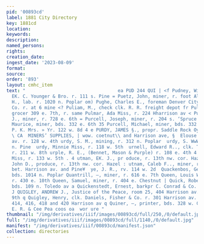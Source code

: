 ```yaml
---
pid: '00893cd'
label: 1881 City Directory
key: 1881cd
location: 
keywords: 
description: 
named_persons: 
rights: 
creation_date: 
ingest_date: '2023-08-09'
format: 
source: 
order: '893'
layout: cmhc_item
text: "                                  ea PUD 244 QUI | <f Pudney, William P., lab.
  EK. C. Younger & Bro. r. 111 s. Pine = Puetz, John, miner, r. foot Alder Pugh, George
  H., lab. r. 1020 n. Poplar om) Pughe, Charles E., foreman Denver City Cons. Mining
  Co. r. at 6 mine <? Puliam, M., check clk. R. R. freight depot fr Pulis, Joseph,
  grocer 309 e. 7th, r. same Pulmar, Ada Miss, r. 224 Hharrison av < Pumphrey, Homer
  J., miner, r. 728 e. 6th = Purcell, Joseph, miner, r. 204 s. ‘Spruce 5 Purcell,
  Maurice, miner, bds. 332 e. 6th 35 Purcell, Michael, miner, bds. 332 e. 6th x Purcell,
  P. K. Mrs. » Yr. 122 w. 8d 4 e PURDY, JAMES §., propr. Saddle Rock Oyster and Chop:
  \ CA  MINERS’ SUPPLIES, | wow. coetnut\\ and Harrison ave, §  Elouse 417 Harrison
  av. r. 128 w. 4th urdy, S. M., mining, r. 312 n. Poplar  urdy, S. WwW... » rr. 613
  n. Pine  urdy, Minnie Miss, r. 118 w. 5th  urnell, Edward R.., clk. Thomson & Sayer,
  r. 211 w. 8th urple, R. E., (Bennet, Mason & Purple) r. 108 e. 4th 4 urple, Sallie
  Miss, r. 133 w. 5th . 4 utman, EK. J., pr oduce, r. 13th nw. cor. Hazel a utman,
  John D., produce, r. 13th nw. cor. Hazel : utnam, Caleb F.., miner, r. ss. 12th
  bet. Harrison av. and Pine¥  ye, J. R., rv. 114 w. 2d  Quackenbos, George, fireman,
  bds. 1014 n. Poplar Quantrill, —, miner, r. 616 e. 7th Queen, Louis W., teamster,
  r. 430 e. 10th Queen, Samuel, miner, r. 404 e. Chestnut | Quick, Robert, miner,
  bds. 109 n. Toledo av a Quickenstedt, Ernest, barkpr C. Conrad & Co. r. 206 e. 5th
  J QUIGLEY, ANDREW J., Justice of the Peace, room 25, 404 Harrison av. r. 121 e.
  9th q Quigley, Henry, clk. Daniels, Fisher & Co. r. 301 Harrison av. Quincy Block,
  414, 416, 418 and 420 Harrison av q Quiner, —, printer, bds. 328 w. Chestnut q  Abadie,
  E. R. & Cee Pea coos oa  wor ure "
thumbnail: "/img/derivatives/iiif/images/00893cd/full/250,/0/default.jpg"
full: "/img/derivatives/iiif/images/00893cd/full/1140,/0/default.jpg"
manifest: "/img/derivatives/iiif/00893cd/manifest.json"
collection: directories
---
```

